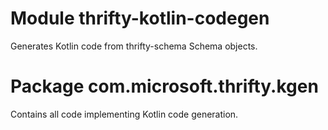 # Module thrifty-kotlin-codegen

Generates Kotlin code from thrifty-schema Schema objects.

# Package com.microsoft.thrifty.kgen

Contains all code implementing Kotlin code generation.